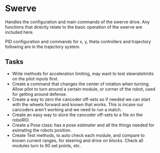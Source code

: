 # Swerve
Handles the configuration and main commands of the swerve drive. Any functions that directly relate to the basic operation of the swerve are included here.

PID configuration and commands for x, y, theta controllers and trajectory following are in the trajectory system.

## Tasks
* Write methods for acceleration limiting, may want to test slewratelimits on the pilot inputs first.
* Create a command that changes the center of rotation when turning. Allow pilot to turn around a certain module, or corner of the robot, used for getting around defense.
* Create a way to zero the cancoder off-sets so if needed we can start with the wheels forward and known that works. This is incase our cancoders aren't working and we need to run a match.
* Create an easy way to store the cancoder off-sets to a file on the roboRIO.
* Create a Pose class: has a pose estimater and all the things needed for esimating the robots position.
* Create Test methods, to auto check each module, and compare to known current ranges, for steering and drive on blocks. Check all modules turn to 90 set points, etc.
